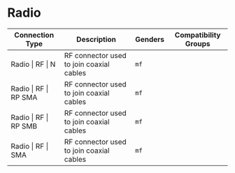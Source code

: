 # Radio

| Connection Type | Description  | Genders | Compatibility Groups |
| --- | --- | --- |  --- |
| <a id="radio-rf-n"></a>Radio \| RF \| N | RF connector used to join coaxial cables | `mf` |  |
| <a id="radio-rf-rp-sma"></a>Radio \| RF \| RP SMA | RF connector used to join coaxial cables | `mf` |  |
| <a id="radio-rf-rp-smb"></a>Radio \| RF \| RP SMB | RF connector used to join coaxial cables | `mf` |  |
| <a id="radio-rf-sma"></a>Radio \| RF \| SMA | RF connector used to join coaxial cables | `mf` |  |

